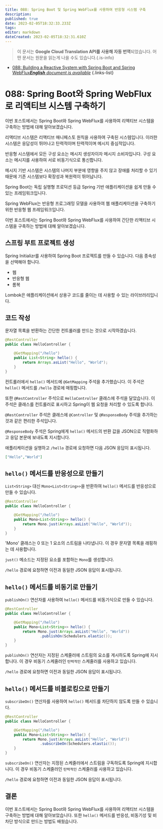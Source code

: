 ```yaml
---
title: 088: Spring Boot 및 Spring WebFlux를 사용하여 반응형 시스템 구축
description: 
published: true
date: 2023-02-05T18:32:33.233Z
tags: 
editor: markdown
dateCreated: 2023-02-05T18:32:31.610Z
---
```


> 이 문서는 **Google Cloud Translation API를 사용해 자동 번역**되었습니다.
어떤 문서는 원문을 읽는게 나을 수도 있습니다.{.is-info}



- [088: Building a Reactive System with Spring Boot and Spring WebFlux***English** document is available*](/en/Knowledge-base/Spring-Boot/Learning/088-building-a-reactive-system-with-spring-boot-and-spring-webflux)
{.links-list}


# 088: Spring Boot와 Spring WebFlux로 리액티브 시스템 구축하기

이번 포스트에서는 Spring Boot와 Spring WebFlux를 사용하여 리액티브 시스템을 구축하는 방법에 대해 알아보겠습니다.

리액티브 시스템은 리액티브 매니페스토 원칙을 사용하여 구축된 시스템입니다. 이러한 시스템은 응답성이 뛰어나고 탄력적이며 탄력적이며 메시지 중심적입니다.

반응형 시스템에서 모든 구성 요소는 메시지 생성자이자 메시지 소비자입니다. 구성 요소는 메시지를 사용하여 서로 비동기식으로 통신합니다.

메시지 기반 시스템은 시스템의 나머지 부분에 영향을 주지 않고 장애를 처리할 수 있기 때문에 기존 시스템보다 확장성과 복원력이 뛰어납니다.

Spring Boot는 독립 실행형 프로덕션 등급 Spring 기반 애플리케이션을 쉽게 만들 수 있는 프레임워크입니다.

Spring WebFlux는 반응형 프로그래밍 모델을 사용하여 웹 애플리케이션을 구축하기 위한 반응형 웹 프레임워크입니다.

이번 포스트에서는 Spring Boot와 Spring WebFlux를 사용하여 간단한 리액티브 시스템을 구축하는 방법에 대해 알아보겠습니다.

## 스프링 부트 프로젝트 생성

Spring Initializr를 사용하여 Spring Boot 프로젝트를 만들 수 있습니다. 다음 종속성을 선택해야 합니다.

- 웹
- 반응형 웹
- 롬복

Lombok은 애플리케이션에서 상용구 코드를 줄이는 데 사용할 수 있는 라이브러리입니다.

## 코드 작성

문자열 목록을 반환하는 간단한 컨트롤러를 만드는 것으로 시작하겠습니다.

```java
@RestController
public class HelloController {

    @GetMapping("/hello")
    public List<String> hello() {
        return Arrays.asList("Hello", "World");
    }
}
```

컨트롤러에서 `hello()` 메서드에 `@GetMapping` 주석을 추가했습니다. 이 주석은 `hello()` 메서드를 `/hello` 경로에 매핑합니다.

또한 `@RestController` 주석으로 `HelloController` 클래스에 주석을 달았습니다. 이 주석은 클래스를 컨트롤러로 표시하고 Spring이 웹 요청을 처리할 수 있도록 합니다.

`@RestController` 주석은 클래스에 `@Controller` 및 `@ResponseBody` 주석을 추가하는 것과 같은 편리한 주석입니다.

`@ResponseBody` 주석은 Spring에게 `hello()` 메서드의 반환 값을 JSON으로 직렬화하고 응답 본문에 보내도록 지시합니다.

애플리케이션을 실행하고 `/hello` 경로에 요청하면 다음 JSON 응답이 표시됩니다.

```json
["Hello","World"]
```

## `hello()` 메서드를 반응성으로 만들기

`List<String>` 대신 `Mono<List<String>>`을 반환하여 `hello()` 메서드를 반응성으로 만들 수 있습니다.

```java
@RestController
public class HelloController {

    @GetMapping("/hello")
    public Mono<List<String>> hello() {
        return Mono.just(Arrays.asList("Hello", "World"));
    }
}
```

'Mono' 클래스는 0 또는 1 요소의 스트림을 나타냅니다. 이 경우 문자열 목록을 래핑하는 데 사용합니다.

`just()` 메소드는 지정된 요소를 포함하는 `Mono`를 생성합니다.

`/hello` 경로에 요청하면 이전과 동일한 JSON 응답이 표시됩니다.

## `hello()` 메서드를 비동기로 만들기

`publishOn()` 연산자를 사용하여 `hello()` 메서드를 비동기식으로 만들 수 있습니다.

```java
@RestController
public class HelloController {

    @GetMapping("/hello")
    public Mono<List<String>> hello() {
        return Mono.just(Arrays.asList("Hello", "World"))
                .publishOn(Schedulers.elastic());
    }
}
```

`publishOn()` 연산자는 지정된 스케줄러에 스트림의 요소를 게시하도록 Spring에 지시합니다. 이 경우 비동기 스케줄러인 `탄력적인` 스케줄러를 사용하고 있습니다.

`/hello` 경로에 요청하면 이전과 동일한 JSON 응답이 표시됩니다.

## `hello()` 메서드를 비블로킹으로 만들기

`subscribeOn()` 연산자를 사용하여 `hello()` 메서드를 차단하지 않도록 만들 수 있습니다.

```java
@RestController
public class HelloController {

    @GetMapping("/hello")
    public Mono<List<String>> hello() {
        return Mono.just(Arrays.asList("Hello", "World"))
                .subscribeOn(Schedulers.elastic());
    }
}
```

`subscribeOn()` 연산자는 지정된 스케줄러에서 스트림을 구독하도록 Spring에 지시합니다. 이 경우 비동기 스케줄러인 `탄력적인` 스케줄러를 사용하고 있습니다.

`/hello` 경로에 요청하면 이전과 동일한 JSON 응답이 표시됩니다.

## 결론

이번 포스트에서는 Spring Boot와 Spring WebFlux를 사용하여 리액티브 시스템을 구축하는 방법에 대해 알아보았습니다. 또한 `hello()` 메서드를 반응성, 비동기성 및 비차단 방식으로 만드는 방법도 배웠습니다.